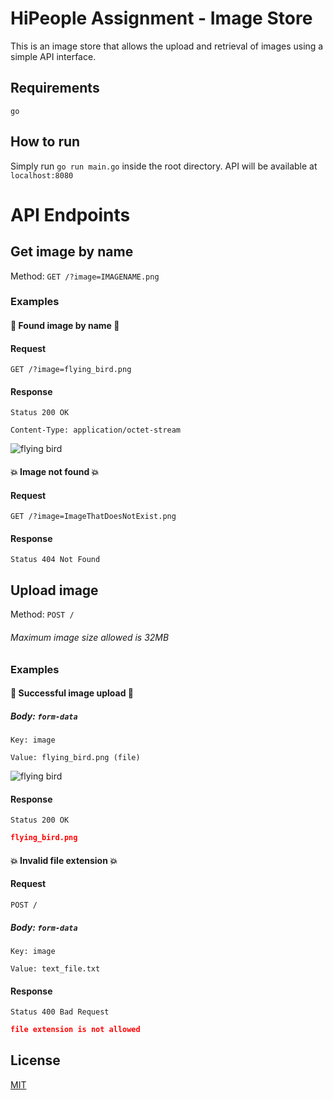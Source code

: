 # HiPeople Assignment - Image Store

This is an image store that allows the upload and retrieval of images using a simple API interface.

## Requirements

```go```

## How to run

Simply run ```go run main.go``` inside the root directory. API will be available at ```localhost:8080```

# API Endpoints

## Get image by name

Method: ```GET /?image=IMAGENAME.png```

### Examples

#### :star2: Found image by name :star2:

#### Request
```GET /?image=flying_bird.png```

#### Response

```Status 200 OK```

```Content-Type: application/octet-stream```

![flying bird](/flying_bird.png)


#### :boom: Image not found :boom:


#### Request

```GET /?image=ImageThatDoesNotExist.png```

#### Response

```Status 404 Not Found```

## Upload image
Method: ```POST /```

###### Maximum image size allowed is 32MB

### Examples

#### :star2: Successful image upload :star2:

##### Body: ```form-data```

```Key: image```

```Value: flying_bird.png (file)```

![flying bird](/flying_bird.png)

#### Response
```Status 200 OK```
```json
flying_bird.png
```

#### :boom: Invalid file extension :boom:

#### Request
```POST /```

##### Body: ```form-data```

```Key: image```

```Value: text_file.txt```
#### Response
```Status 400 Bad Request```
```json
file extension is not allowed
```

## License
[MIT](https://choosealicense.com/licenses/mit/)
